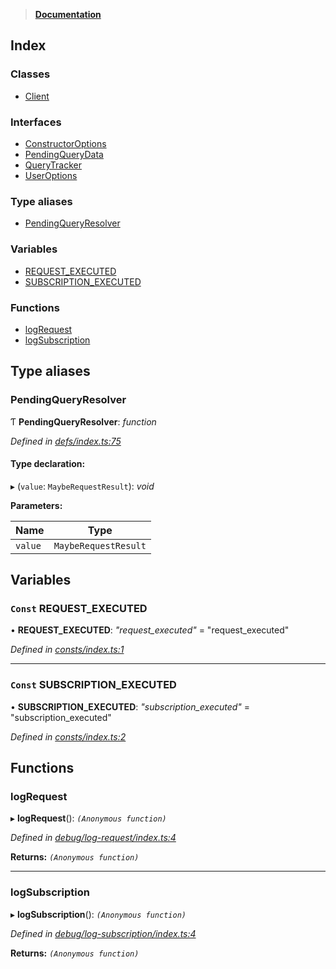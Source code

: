 > **[Documentation](README.md)**

## Index

### Classes

* [Client](classes/client.md)

### Interfaces

* [ConstructorOptions](interfaces/constructoroptions.md)
* [PendingQueryData](interfaces/pendingquerydata.md)
* [QueryTracker](interfaces/querytracker.md)
* [UserOptions](interfaces/useroptions.md)

### Type aliases

* [PendingQueryResolver](README.md#pendingqueryresolver)

### Variables

* [REQUEST_EXECUTED](README.md#const-request_executed)
* [SUBSCRIPTION_EXECUTED](README.md#const-subscription_executed)

### Functions

* [logRequest](README.md#logrequest)
* [logSubscription](README.md#logsubscription)

## Type aliases

###  PendingQueryResolver

Ƭ **PendingQueryResolver**: *function*

*Defined in [defs/index.ts:75](https://github.com/badbatch/graphql-box/blob/22b398c/packages/client/src/defs/index.ts#L75)*

#### Type declaration:

▸ (`value`: `MaybeRequestResult`): *void*

**Parameters:**

Name | Type |
------ | ------ |
`value` | `MaybeRequestResult` |

## Variables

### `Const` REQUEST_EXECUTED

• **REQUEST_EXECUTED**: *"request_executed"* = "request_executed"

*Defined in [consts/index.ts:1](https://github.com/badbatch/graphql-box/blob/22b398c/packages/client/src/consts/index.ts#L1)*

___

### `Const` SUBSCRIPTION_EXECUTED

• **SUBSCRIPTION_EXECUTED**: *"subscription_executed"* = "subscription_executed"

*Defined in [consts/index.ts:2](https://github.com/badbatch/graphql-box/blob/22b398c/packages/client/src/consts/index.ts#L2)*

## Functions

###  logRequest

▸ **logRequest**(): *`(Anonymous function)`*

*Defined in [debug/log-request/index.ts:4](https://github.com/badbatch/graphql-box/blob/22b398c/packages/client/src/debug/log-request/index.ts#L4)*

**Returns:** *`(Anonymous function)`*

___

###  logSubscription

▸ **logSubscription**(): *`(Anonymous function)`*

*Defined in [debug/log-subscription/index.ts:4](https://github.com/badbatch/graphql-box/blob/22b398c/packages/client/src/debug/log-subscription/index.ts#L4)*

**Returns:** *`(Anonymous function)`*